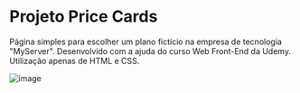 # Projeto Price Cards
Página simples para escolher um plano fictício na empresa de tecnologia "MyServer". 
Desenvolvido com a ajuda do curso Web Front-End da Udemy. 
Utilização apenas de HTML e CSS. 

![image](https://github.com/dudamagnago/pricecards/assets/157523329/e652eb5f-3726-4124-b01b-de18f159bd5e)


